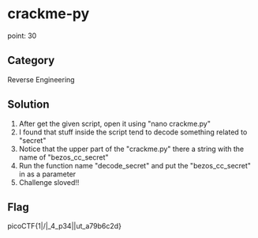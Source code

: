 # crackme-py
point: 30

## Category
Reverse Engineering 

## Solution 
1. After get the given script, open it using "nano crackme.py"
2. I found that stuff inside the script tend to decode something related to "secret"
3. Notice that the upper part of the "crackme.py" there a string with the name of "bezos_cc_secret"
4. Run the function name "decode_secret" and put the "bezos_cc_secret" in as a parameter
5. Challenge sloved!!

## Flag 
picoCTF{1|\/|_4_p34|\|ut_a79b6c2d}
